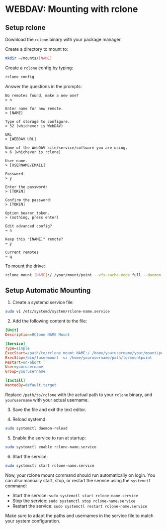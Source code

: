 # WEBDAV: Mounting with rclone

## Setup rclone

Download the `rclone` binary with your package manager.

Create a directory to mount to:

```bash
mkdir ~/mounts/[NAME]
```

Create a `rclone` config by typing:

```bash
rclone config
```

Answer the questions in the prompts:

```
No remotes found, make a new one?
> n

Enter name for new remote.
> [NAME]

Type of storage to configure.
> 52 (whichever is WebDAV)

URL
> [WEBDAV URL]

Name of the WebDAV site/service/software you are using.
> 6 (whichever is rclone)

User name.
> [USERNAME/EMAIL]

Password.
> y

Enter the password:
> [TOKEN]

Confirm the password:
> [TOKEN]

Option bearer_token.
> (nothing, press enter)

Edit advanced config?
→ n

Keep this "[NAME]" remote?
→ y

Current remotes
→ q
```
To mount the drive:
```bash
rclone mount [NAME]:/ /your/mount/point --vfs-cache-mode full --daemon
```
## Setup Automatic Mounting

1. Create a systemd service file:

```bash
sudo vi /etc/systemd/system/rclone-name.service
```

2. Add the following content to the file:

```ini
[Unit]
Description=RClone NAME Mount

[Service]
Type=simple
ExecStart=/path/to/rclone mount NAME:/ /home/yourusername/your/mount/point --vfs-cache-mode full
ExecStop=/bin/fusermount -uz /home/yourusername/path/to/mountpoint
Restart=on-abort
User=yourusername
Group=yourusername

[Install]
WantedBy=default.target
```

Replace `/path/to/rclone` with the actual path to your `rclone` binary, and `yourusername` with your actual username.

3. Save the file and exit the text editor.

4. Reload systemd:

```bash
sudo systemctl daemon-reload
```

5. Enable the service to run at startup:

```bash
sudo systemctl enable rclone-name.service
```

6. Start the service:

```bash
sudo systemctl start rclone-name.service
```

Now, your rclone mount command should run automatically on login. You can also manually start, stop, or restart the service using the `systemctl` command:

- Start the service: `sudo systemctl start rclone-name.service`
- Stop the service: `sudo systemctl stop rclone-name.service`
- Restart the service: `sudo systemctl restart rclone-name.service`

Make sure to adapt the paths and usernames in the service file to match your system configuration.
